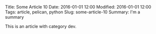 Title: Some Article 10
Date: 2016-01-01 12:00
Modified: 2016-01-01 12:00
Tags: article, pelican, python
Slug: some-article-10
Summary: I'm a summary

This is an article with category dev.